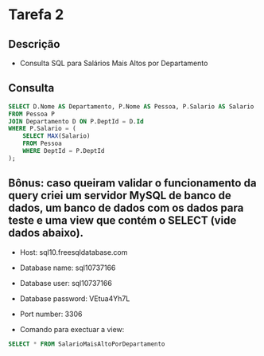 # Tarefa 2

## Descrição
* Consulta SQL para Salários Mais Altos por Departamento

## Consulta

```sql
SELECT D.Nome AS Departamento, P.Nome AS Pessoa, P.Salario AS Salario
FROM Pessoa P
JOIN Departamento D ON P.DeptId = D.Id
WHERE P.Salario = (
    SELECT MAX(Salario)
    FROM Pessoa
    WHERE DeptId = P.DeptId
);
```

## Bônus: caso queiram validar o funcionamento da query criei um servidor MySQL de banco de dados, um banco de dados com os dados para teste e uma view que contém o SELECT (vide dados abaixo).

* Host: sql10.freesqldatabase.com
* Database name: sql10737166
* Database user: sql10737166
* Database password: VEtua4Yh7L
* Port number: 3306

* Comando para exectuar a view: 
```sql
SELECT * FROM SalarioMaisAltoPorDepartamento
```
